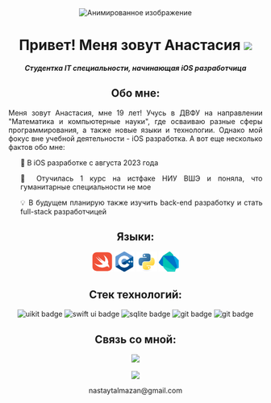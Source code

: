 <div align="center">
    <img src="https://i.pinimg.com/originals/f0/f0/d9/f0f0d932d6e39c7af5aa305cbd8da735.gif" alt="Анимированное изображение">
</div>
<h1 align="center">Привет! Меня зовут Анастасия</a> 
<img src="https://github.com/blackcater/blackcater/raw/main/images/Hi.gif" height="32"/></h1>
<h5 align="center">Студентка IT специальности, начинающая iOS разработчица</h5>


<h2 align="center">Обо мне:</h2>
       
<div align="justify">
    Меня зовут Анастасия, мне 19 лет! Учусь в ДВФУ на направлении "Математика и компьютерные науки", где осваиваю разные сферы программирования, а также новые языки и технологии. Однако мой фокус вне учебной деятельности - iOS разработка. А вот еще несколько фактов обо мне:
    <ol></ol>
    <ol>&#128241 В iOS разработке с августа 2023 года</ol>
    <ol>&#127979 Отучилась 1 курс на истфаке НИУ ВШЭ и поняла, что гуманитарные специальности не мое</ol>
    <ol>&#128161 В будущем планирую также изучить back-end разработку и стать full-stack разработчицей</ol>
</div>

<h2 align="center">Языки:</h2>
<p align="center"> 
    <img src="https://raw.githubusercontent.com/devicons/devicon/master/icons/swift/swift-original.svg" alt="swift" width="40" height="40"/> 
    <img src="https://raw.githubusercontent.com/devicons/devicon/master/icons/cplusplus/cplusplus-original.svg" alt="cpp/c++" width="40" height="40"/>  
    <img src="https://raw.githubusercontent.com/devicons/devicon/master/icons/python/python-original.svg" alt="python" width="40" height="40"/> 
    <img src="https://raw.githubusercontent.com/devicons/devicon/master/icons/dart/dart-original.svg" alt="dart" width="40" height="40"/>
</p>

<h2 align="center">Стек технологий:</h2>
<div id="technologies" align="center"> 
    <img alt="uikit badge" src="https://img.shields.io/badge/UIKit-2b2b2b?style=for-the-badge&logo=uikit&logoColor=3a89c9"/>
    <img alt="swift ui badge" src="https://img.shields.io/badge/swiftui-2b2b2b?style=for-the-badge&logo=swift&logoColor=284ac7"/>
    <img alt="sqlite badge" src="https://img.shields.io/badge/sqlite-2b2b2b?style=for-the-badge&logo=sqlite&logoColor=2875c7"/>
    <img alt="git badge" src="https://img.shields.io/badge/flutter-2b2b2b?style=for-the-badge&logo=flutter&logoColor=00FFFF"/>
    <img alt="git badge" src="https://img.shields.io/badge/Git-2b2b2b?style=for-the-badge&logo=git&logoColor=c75d28"/>
</div>

<h2 align="center">Связь со мной:</h2>
<p align="center">
    <a href="https://t.me/nas_www_ay">
        <img src="https://img.shields.io/badge/telegram-2b2b2b?style=for-the-badge&logo=telegram&logoColor=0066d4"/>
    </a> 
</p>
<p align="center">
    <a href="mailto:nastaytalmazan@gmail.com" style="display: flex; justify-content: center;">
        <img src="https://img.shields.io/badge/gmail-2b2b2b?style=for-the-badge&logo=gmail&logoColor=d4333b"/>
    </a>
</p>
<p align="center">
    nastaytalmazan@gmail.com
</p>


<!--
**t-anastasiia/t-anastasiia** is a ✨ _special_ ✨ repository because its `README.md` (this file) appears on your GitHub profile.

Here are some ideas to get you started:

- 🔭 I’m currently working on ...
- 🌱 I’m currently learning ...
- 👯 I’m looking to collaborate on ...
- 🤔 I’m looking for help with ...
- 💬 Ask me about ...
- 📫 How to reach me: ...
- 😄 Pronouns: ...
- ⚡ Fun fact: ...
-->
